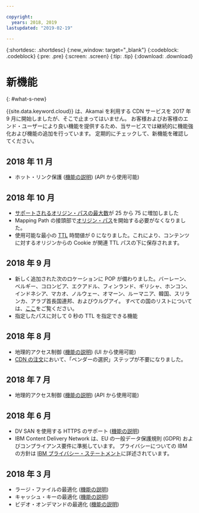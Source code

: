 ```yaml
---

copyright:
  years: 2018, 2019
lastupdated: "2019-02-19"

---
```


{:shortdesc: .shortdesc}
{:new_window: target="_blank"}
{:codeblock: .codeblock}
{:pre: .pre}
{:screen: .screen}
{:tip: .tip}
{:download: .download}

# 新機能
{: #what-s-new}

{{site.data.keyword.cloud}} は、Akamai を利用する CDN サービスを 2017 年 9 月に開始しましたが、そこで止まってはいません。 お客様およびお客様のエンド・ユーザーにより良い機能を提供するため、当サービスでは継続的に機能強化および機能の追加を行っています。 定期的にチェックして、新機能を確認してください。

## 2018 年 11 月

  * ホット・リンク保護 ([機能の説明](/docs/infrastructure/CDN/feature-descriptions.html#hotlink-protection)) (API から使用可能)
  
## 2018 年 10 月

  * [サポートされるオリジン・パスの最大数](/docs/infrastructure/CDN/known-limitations.html#known-limitations)が 25 から 75 に増加しました
  * Mapping Path の接頭部で[オリジン・パス](/docs/infrastructure/CDN/how-to.html#adding-origin-path-details)を開始する必要がなくなりました。
  * 使用可能な最小の [TTL](/docs/infrastructure/CDN/how-to.html#setting-content-caching-time-using-time-to-live-) 時間値が 0 になりました。これにより、コンテンツに対するオリジンからの Cookie が関連 TTL パスの下に保存されます。

## 2018 年 9 月

  * 新しく追加された次のロケーションに POP が備わりました。バーレーン、ベルギー、コロンビア、エクアドル、フィンランド、ギリシャ、ホンコン、インドネシア、マカオ、ノルウェー、オマーン、ルーマニア、韓国、スリランカ、アラブ首長国連邦、およびウルグアイ。 すべての国のリストについては、[ここ](/docs/infrastructure/CDN/edge-servers.html#list-of-edge-servers)をご覧ください。
  * 指定したパスに対して 0 秒の TTL を指定できる機能

## 2018 年 8 月

  * 地理的アクセス制御 ([機能の説明](/docs/infrastructure/CDN/feature-descriptions.html#geographical-access-control)) (UI から使用可能)
  * [CDN の注文](/docs/infrastructure/CDN/how-to-order.html#order-a-new-cdn-)において、「ベンダーの選択」ステップが不要になりました。

## 2018 年 7 月

  * 地理的アクセス制御 ([機能の説明](/docs/infrastructure/CDN/feature-descriptions.html#geographical-access-control)) (API から使用可能)

## 2018 年 6 月

* DV SAN を使用する HTTPS のサポート ([機能の説明](/docs/infrastructure/CDN/feature-descriptions.html#https-protocol-support))
* IBM Content Delivery Network は、EU の一般データ保護規則 (GDPR) およびコンプライアンス要件に準拠しています。 プライバシーについての IBM の方針は [IBM プライバシー・ステートメント](https://www.ibm.com/privacy/us/en/)に詳述されています。

## 2018 年 3 月

  * ラージ・ファイルの最適化 ([機能の説明](/docs/infrastructure/CDN/feature-descriptions.html#large-file-optimization))
  * キャッシュ・キーの最適化 ([機能の説明](/docs/infrastructure/CDN/feature-descriptions.html#cache-key-optimization))
  * ビデオ・オンデマンドの最適化 ([機能の説明](/docs/infrastructure/CDN/feature-descriptions.html#video-on-demand))
